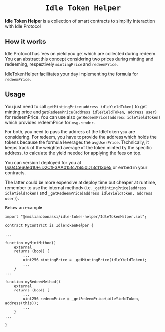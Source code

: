 <h1 align=center><code>Idle Token Helper</code></h1>

**Idle Token Helper** is a collection of smart contracts to simplify interaction with Idle Protocol.

## How it works

Idle Protocol has fees on yield you get which are collected during redeem.
You can abstract this concept considering two prices during minting and redeeming, respectively `mintingPrice` and `redeemPrice`.

IdleTokenHelper facilitates your day implementing the formula for `redeemPrice`.

## Usage

You just need to call `getMintingPrice(address idleYieldToken)` to get minting price and `getRedeemPrice(address idleYieldToken, address user)` for redeemPrice. You can use also `getRedeemPrice(address idleYieldToken)` which provides redeemPrice for `msg.sender`.

For both, you need to pass the address of the IdleToken you are considering. For redeem, you have to provide the address which holds the tokens because the formula leverages the `avgUserPrice`. 
Technically, it keeps track of the weighted average of the token minted by the specific address, to calculate the yield needed for applying the fees on top.

You can version I deployed for you at [0x04Ce60ed10F6D2CfF3AA015fc7b950D13c113be5](https://etherscan.io/address/0x04Ce60ed10F6D2CfF3AA015fc7b950D13c113be5) or embed in your contracts.

The latter could be more expensive at deploy time but cheaper at runtime, remember to use the internal methods (i.e. `_getMintingPrice(address idleYieldToken)` and `_getRedeemPrice(address idleYieldToken, address user)`).

Below an example

```
import "@emilianobonassi/idle-token-helper/IdleTokenHelper.sol";

contract MyContract is IdleTokenHelper {

...

function myMintMethod()
    external
    returns (bool) {
        ...
        uint256 mintingPrice = _getMintingPrice(idleYieldToken);
        ...
    }
...

function myRedeemMethod()
    external
    returns (bool) {
        ...
        uint256 redeemPrice = _getRedeemPrice(idleYieldToken, address(this));
        ...
    }
...

}
```
